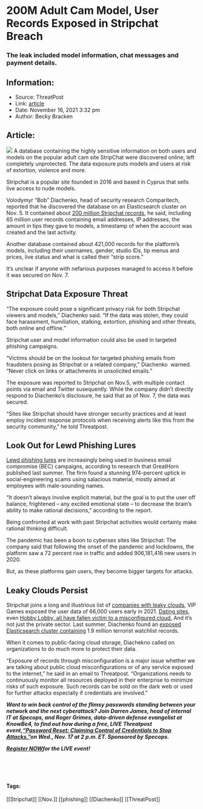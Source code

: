# 200M Adult Cam Model, User Records Exposed in Stripchat Breach
### The leak included model information, chat messages and payment details.

## Information:
+ Source: ThreatPost
+ Link: [article](https://kasperskycontenthub.com/threatpost-global/?p=176372)
+ Date: November 16, 2021  3:32 pm
+ Author: Becky Bracken


## Article:
![](https://media.threatpost.com/wp-content/uploads/sites/103/2021/02/18084733/camera_video_lens.jpg)
A database containing the highly sensitive information on both users and models on the popular adult cam site StripChat were discovered online, left completely unprotected. The data exposure puts models and users at risk of extortion, violence and more.


Stripchat is a popular site founded in 2016 and based in Cyprus that sells live access to nude models.


Volodymyr “Bob” Diachenko, head of security research Comparitech, reported that he discovered the database on an Elasticsearch cluster on Nov. 5. It contained about [200 million Stripchat records](https://www.linkedin.com/pulse/popular-adult-cam-chat-exposed-users-data-report-diachenko/), he said, including 65 million user records containing email addresses, IP addresses, the amount in tips they gave to models, a timestamp of when the account was created and the last activity.


Another database contained about 421,000 records for the platform’s models, including their usernames, gender, studio IDs, tip menus and prices, live status and what is called their “strip score.”


It’s unclear if anyone with nefarious purposes managed to access it before it was secured on Nov. 7.


**Stripchat Data Exposure Threat**
----------------------------------


“The exposure could pose a significant privacy risk for both Stripchat viewers and models,” Diachenko said. “If the data was stolen, they could face harassment, humiliation, stalking, extortion, phishing and other threats, both online and offline.”


Stripchat user and model information could also be used in targeted phishing campaigns.


“Victims should be on the lookout for targeted phishing emails from fraudsters posing as Stripchat or a related company,” Diachenko  warned. “Never click on links or attachments in unsolicited emails.”


The exposure was reported to Stripchat on Nov.5, with multiple contact points via email and Twitter susequently. While the company didn’t directly respond to Diachenko’s disclosure, he said that as of Nov. 7, the data was secured.


“Sites like Stripchat should have stronger security practices and at least employ incident response protocols when receiving alerts like this from the security community,” he told Threatpost.


**Look Out for Lewd Phishing Lures**
------------------------------------


[Lewd phishing lures](https://threatpost.com/lewd-phishing-lures-business-explode/166734/) are increasingly being used in business email compromise (BEC) campaigns, according to research that GreatHorn published last summer. The firm found a stunning 974-percent uptick in social-engineering scams using salacious material, mostly aimed at employees with male-sounding names.


“It doesn’t always involve explicit material, but the goal is to put the user off balance, frightened – any excited emotional state – to decrease the brain’s ability to make rational decisions,” according to the report.


Being confronted at work with past Stripchat activities would certainly make rational thinking difficult.


The pandemic has been a boon to cybersex sites like Stripchat: The company said that following the onset of the pandemic and lockdowns, the platform saw a 72 percent rise in traffic and added 906,181,416 new users in 2020.


But, as these platforms gain users, they become bigger targets for attacks.


**Leaky Clouds Persist**
------------------------


Stripchat joins a long and illustrious list of [companies with leaky clouds](https://threatpost.com/gamer-records-exposed-vipgames-leak/163352/), VIP Games exposed the user data of 66,000 users early in 2021. [Dating sites](https://threatpost.com/cloud-leak-320m-dating-site-records/159225/), even [Hobby Lobby, all have fallen victim to a misconfigured cloud.](https://threatpost.com/hobby-lobby-customer-data-cloud-misconfiguration/164980/) And it’s not just the private sector. Last summer, Diachenko found an [exposed Elasticsearch cluster containing](https://threatpost.com/terrorist-watchlist-exposed-online/168737/) 1.9 million terrorist watchlist records.


When it comes to public-facing cloud storage, Diachekno called on organizations to do much more to protect their data.


“Exposure of records through misconfiguration is a major issue whether we are talking about public cloud misconfigurations or of any service exposed to the internet,” he said in an email to Threatpost. “Organizations needs to continuously monitor all resources deployed in their enterprise to minimize risks of such exposure. Such records can be sold on the dark web or used for further attacks especially if credentials are involved.”


***Want to win back control of the flimsy passwords standing between your network and the next cyberattack? Join Darren James, head of internal IT at Specops, and Roger Grimes, data-driven defense evangelist at KnowBe4, to find out how during a free, LIVE Threatpost event,***[***“Password Reset: Claiming Control of Credentials to Stop Attacks,”***](https://bit.ly/3bBMX30)***on Wed., Nov. 17 at 2 p.m. ET. Sponsored by Specops.***


[***Register NOW***](https://bit.ly/3bBMX30)***for the LIVE event!***


 


 




#### Tags:
[[Stripchat]] [[Nov.]] [[phishing]] [[Diachenko]] [[ThreatPost]]
